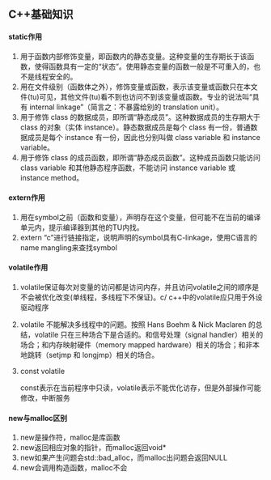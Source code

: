 ## C++基础知识

#### static作用

1. 用于函数内部修饰变量，即函数内的静态变量。这种变量的生存期长于该函数，使得函数具有一定的“状态”。使用静态变量的函数一般是不可重入的，也不是线程安全的。
2. 用在文件级别（函数体之外），修饰变量或函数，表示该变量或函数只在本文件(tu)可见，其他文件(tu)看不到也访问不到该变量或函数。专业的说法叫“具有 internal linkage”（简言之：不暴露给别的 translation unit）。
3. 用于修饰 class 的数据成员，即所谓“静态成员”。这种数据成员的生存期大于class 的对象（实体 instance）。静态数据成员是每个 class 有一份，普通数据成员是每个 instance 有一份，因此也分别叫做 class variable 和 instance variable。
4. 用于修饰 class 的成员函数，即所谓“静态成员函数”。这种成员函数只能访问class variable 和其他静态程序函数，不能访问 instance variable 或 instance method。

#### extern作用

1. 用在symbol之前（函数和变量），声明存在这个变量，但可能不在当前的编译单元内，提示编译器到其他的TU内找。
2. extern “c”进行链接指定，说明声明的symbol具有C-linkage，使用C语言的name mangling来查找symbol

#### volatile作用

1. volatile保证每次对变量的访问都是访问内存，并且访问volatile之间的顺序是不会被优化改变(单线程，多线程下不保证)。c/ c++中的volatile应只用于外设驱动程序

2. volatile 不能解决多线程中的问题。按照 Hans Boehm & Nick Maclaren 的总结，volatile 只在三种场合下是合适的。和信号处理（signal handler）相关的场合；和内存映射硬件（memory mapped hardware）相关的场合；和非本地跳转（setjmp 和 longjmp）相关的场合。

3. const volatile

   const表示在当前程序中只读，volatile表示不能优化访存，但是外部操作可能修改，中断服务

#### new与malloc区别

1. new是操作符，malloc是库函数
2. new返回相应对象的指针，而malloc返回void*
3. new如果产生问题会std::bad_alloc，而malloc出问题会返回NULL
4. new会调用构造函数，malloc不会